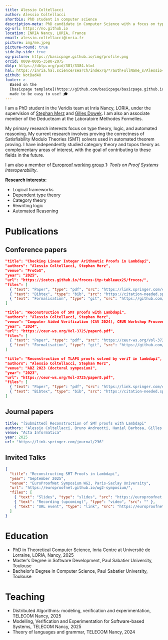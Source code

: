 ```yaml
---
title: Alessio Coltellacci
author: Alessio Coltellacci
shortbio: PhD student in computer science
description-meta: PhD candidate in Computer Science with a focus on type theory and logic.
og-url: https://no.github.io
location: INRIA Nancy, LORIA, France
email: alessio.coltellacci@inria.fr
picture: img/me.jpeg
picture-round: true
side-by-side: true
og-picture: https://basicpage.github.io/img/profile.png
orcid: 0009-0005-3580-2075
dblp: https://dblp.org/pid/381/3384.html
hal: https://inria.hal.science/search/index/q/*/authFullName_s/Alessio+Coltellacci
github: NotBad4U
footer: >-
  Based on the
  [basicpage template](https://github.com/basicpage/basicpage.github.io),
  made to be easy to use! 🎓
---
```


I am a PhD student in the Veridis team at Inria Nancy, LORIA, under the supervision of [Stephan Merz](https://members.loria.fr/Stephan.Merz/) and [Gilles Dowek](https://lsv.ens-paris-saclay.fr/~dowek/). I am also an associate member of the Deducteam at the Laboratoire Méthodes Formelles.

My primary research interests focus on type theory, logic, and automated reasoning. 
My current research involves proving the correctness of Satisfiability Modulo Theories (SMT) solvers used in automated theorem proving.
I have independently studied category theory and topos theory as complementary areas of interest, with the goal of contributing to these fields in the future.

I am also a member of [Europroof working group 1](https://europroofnet.github.io/wg1/): _Tools on Proof Systems Interoperability_.

**Research interests:**
- Logical frameworks
- Dependent type theory
- Category theory
- Rewriting logic
- Automated Reasoning

# Publications

## Conference papers

``` json {.paper}
"title": "Checking Linear Integer Arithmetic Proofs in Lambdapi",
"authors": "Alessio Coltellacci, Stephan Merz",
"venue": "FroCoS",
"year": "2025",
"url": "https://icetcs.github.io/frocos-itp-tableaux25/frocos/",
"files": [
  { "text": "Paper", "type": "pdf", "src": "https://link.springer.com/chapter/10.1007/978-3-032-04167-8_20" },
  { "text": "Bibtex", "type": "bib", "src": "https://citation-needed.springer.com/v2/references/10.1007/978-3-032-04167-8_20?format=bibtex&flavour=citation" },
  { "text": "Formalisation", "type": "git", "src": "https://github.com/NotBad4U/carcara/tree/lambdapi-translate" }
]
```

``` json {.paper}
"title": "Reconstruction of SMT proofs with Lambdapi",
"authors": "Alessio Coltellacci, Stephan Merz",
"venue": "Computer Aided Verification (CAV 2024), CEUR Workshop Proceedings",
"year": "2024",
"url": "https://ceur-ws.org/Vol-3725/paper8.pdf",
"files": [
  { "text": "Paper", "type": "pdf", "src": "https://ceur-ws.org/Vol-3725/paper8.pdf" },
  { "text": "Formalisation", "type": "git", "src": "https://github.com/NotBad4U/carcara/tree/ACTA" }
]
```

``` json {.paper}
"title": "Reconstruction of TLAPS proofs solved by veriT in lambdapi",
"authors": "Alessio Coltellacci, Stephan Merz",
"venue": "ABZ 2023 (doctoral symposium)",
"year": "2023",
"url": "https://ceur-ws.org/Vol-3725/paper8.pdf",
"files": [
  { "text": "Paper", "type": "pdf", "src": "https://link.springer.com/chapter/10.1007/978-3-031-33163-3_29" },
  { "text": "Bibtex", "type": "bib", "src": "https://citation-needed.springer.com/v2/references/10.1007/978-3-031-33163-3_29?format=bibtex&flavour=citation" }
]
```

## Journal papers

``` yaml {.paper}
title: "[Submitted] Reconstruction of SMT proofs with Lambdapi"
authors: "Alessio Coltellacci, Bruno Andreotti, Haniel Barbosa, Gilles Dowek, Stephan Merz"
venue: "Acta Informatica"
year: 2025
url: "https://link.springer.com/journal/236"
```

## Invited Talks

``` json {.papers}
{
  "title": "Reconstructing SMT Proofs in Lambdapi",
  "year": "September 2025",
  "venue": "EuroProofNet Symposium WG2, Paris-Saclay University",
  "url": "https://europroofnet.github.io/wg2-symposium/",
  "files": [
    { "text": "Slides", "type": "slides", "src": "https://europroofnet.github.io/_pages/WG2/Symposium/slides/AlessioC.pdf" },
    { "text": "Recording (upcoming)", "type": "video", "src": "" },
    { "text": "URL event", "type": "link", "src": "https://europroofnet.github.io/wg2-symposium/" }
  ]
}
```

# Education

- PhD in Theoretical Computer Science, Inria Centre at Université de Lorraine, LORIA, Nancy, 2025
- Master’s Degree in Software Development, Paul Sabatier University, Toulouse
- Bachelor’s Degree in Computer Science, Paul Sabatier University, Toulouse

# Teaching

- Distributed Algorithms: modeling, verification and experimentation, TELECOM Nancy, 2025
- Modelling, Verification and Experimentation for Software-based Systems, TELECOM Nancy, 2025
- Theory of languages and grammar, TELECOM Nancy, 2024